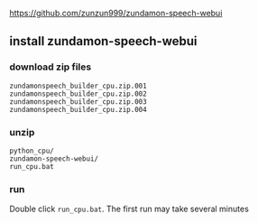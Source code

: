 https://github.com/zunzun999/zundamon-speech-webui


## install zundamon-speech-webui

### download zip files
```
zundamonspeech_builder_cpu.zip.001
zundamonspeech_builder_cpu.zip.002
zundamonspeech_builder_cpu.zip.003
zundamonspeech_builder_cpu.zip.004
```

### unzip
```
python_cpu/
zundamon-speech-webui/
run_cpu.bat
```

### run

Double click `run_cpu.bat`. The first run may take several minutes